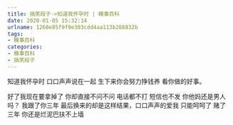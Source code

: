 ```yaml
---
title: 搞笑段子->知道我怀孕时 | 糗事百科
date: 2020-01-05 15:32:14
urlname: 1260e85f9f9e303cdd4aa113b288832b
tags: 
- 糗事百科
categories:
- 糗事百科
- 搞笑段子
---
```

知道我怀孕时 口口声声说在一起 生下来你会努力挣钱养 看你做的好事。

好了我现在要拿掉了 你却直接不问不问 电话都不打 短信也不发 你他妈还是男人吗？ 我跟了你三年 最后换来的却是这样结果，口口声声的爱我 只能呵呵了 赌了三年 你还是烂泥巴扶不上墙


